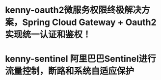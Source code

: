 # kenny-oauth2微服务权限终极解决方案，Spring Cloud Gateway + Oauth2 实现统一认证和鉴权！

# kenny-sentinel  阿里巴巴Sentinel进行流量控制，断路和系统自适应保护


 

